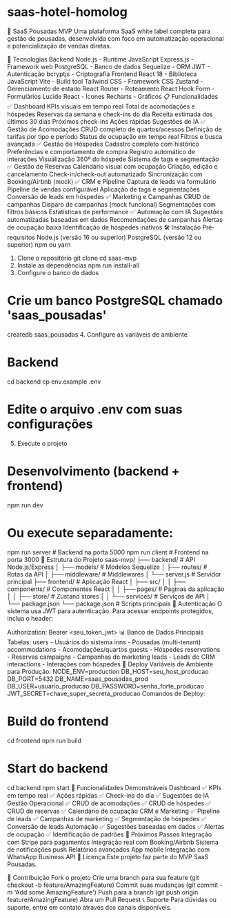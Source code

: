 # saas-hotel-homolog
🏨 SaaS Pousadas MVP
Uma plataforma SaaS white label completa para gestão de pousadas, desenvolvida com foco em automatização operacional e potencialização de vendas diretas.

🚀 Tecnologias
Backend
Node.js - Runtime JavaScript
Express.js - Framework web
PostgreSQL - Banco de dados
Sequelize - ORM
JWT - Autenticação
bcryptjs - Criptografia
Frontend
React 18 - Biblioteca JavaScript
Vite - Build tool
Tailwind CSS - Framework CSS
Zustand - Gerenciamento de estado
React Router - Roteamento
React Hook Form - Formulários
Lucide React - Ícones
Recharts - Gráficos
📋 Funcionalidades
✅ Dashboard
KPIs visuais em tempo real
Total de acomodações e hóspedes
Reservas da semana e check-ins do dia
Receita estimada dos últimos 30 dias
Próximos check-ins
Ações rápidas
Sugestões de IA
✅ Gestão de Acomodações
CRUD completo de quartos/acessos
Definição de tarifas por tipo e período
Status de ocupação em tempo real
Filtros e busca avançada
✅ Gestão de Hóspedes
Cadastro completo com histórico
Preferências e comportamento de compra
Registro automático de interações
Visualização 360º do hóspede
Sistema de tags e segmentação
✅ Gestão de Reservas
Calendário visual com ocupação
Criação, edição e cancelamento
Check-in/check-out automatizado
Sincronização com Booking/Airbnb (mock)
✅ CRM e Pipeline
Captura de leads via formulário
Pipeline de vendas configurável
Aplicação de tags e segmentações
Conversão de leads em hóspedes
✅ Marketing e Campanhas
CRUD de campanhas
Disparo de campanhas (mock funcional)
Segmentações com filtros básicos
Estatísticas de performance
✅ Automação com IA
Sugestões automatizadas baseadas em dados
Recomendações de campanhas
Alertas de ocupação baixa
Identificação de hóspedes inativos
🛠️ Instalação
Pré-requisitos
Node.js (versão 16 ou superior)
PostgreSQL (versão 12 ou superior)
npm ou yarn
1. Clone o repositório
git clone <url-do-repositorio>
cd saas-mvp
2. Instale as dependências
npm run install-all
3. Configure o banco de dados
# Crie um banco PostgreSQL chamado 'saas_pousadas'
createdb saas_pousadas
4. Configure as variáveis de ambiente
# Backend
cd backend
cp env.example .env
# Edite o arquivo .env com suas configurações
5. Execute o projeto
# Desenvolvimento (backend + frontend)
npm run dev

# Ou execute separadamente:
npm run server  # Backend na porta 5000
npm run client  # Frontend na porta 3000
📁 Estrutura do Projeto
saas-mvp/
├── backend/                 # API Node.js/Express
│   ├── models/             # Modelos Sequelize
│   ├── routes/             # Rotas da API
│   ├── middleware/         # Middlewares
│   └── server.js           # Servidor principal
├── frontend/               # Aplicação React
│   ├── src/
│   │   ├── components/     # Componentes React
│   │   ├── pages/          # Páginas da aplicação
│   │   ├── store/          # Zustand stores
│   │   └── services/       # Serviços de API
│   └── package.json
└── package.json            # Scripts principais
🔐 Autenticação
O sistema usa JWT para autenticação. Para acessar endpoints protegidos, inclua o header:

Authorization: Bearer <seu_token_jwt>
📊 Banco de Dados
Principais Tabelas:
users - Usuários do sistema
inns - Pousadas (multi-tenant)
accommodations - Acomodações/quartos
guests - Hóspedes
reservations - Reservas
campaigns - Campanhas de marketing
leads - Leads do CRM
interactions - Interações com hóspedes
🚀 Deploy
Variáveis de Ambiente para Produção:
NODE_ENV=production
DB_HOST=seu_host_producao
DB_PORT=5432
DB_NAME=saas_pousadas_prod
DB_USER=usuario_producao
DB_PASSWORD=senha_forte_producao
JWT_SECRET=chave_super_secreta_producao
Comandos de Deploy:
# Build do frontend
cd frontend
npm run build

# Start do backend
cd backend
npm start
📱 Funcionalidades Demonstráveis
Dashboard
✅ KPIs em tempo real
✅ Ações rápidas
✅ Check-ins do dia
✅ Sugestões de IA
Gestão Operacional
✅ CRUD de acomodações
✅ CRUD de hóspedes
✅ CRUD de reservas
✅ Calendário de ocupação
CRM e Marketing
✅ Pipeline de leads
✅ Campanhas de marketing
✅ Segmentação de hóspedes
✅ Conversão de leads
Automação
✅ Sugestões baseadas em dados
✅ Alertas de ocupação
✅ Identificação de padrões
🎯 Próximos Passos
 Integração com Stripe para pagamentos
 Integração real com Booking/Airbnb
 Sistema de notificações push
 Relatórios avançados
 App mobile
 Integração com WhatsApp Business API
📝 Licença
Este projeto faz parte do MVP SaaS Pousadas.

🤝 Contribuição
Fork o projeto
Crie uma branch para sua feature (git checkout -b feature/AmazingFeature)
Commit suas mudanças (git commit -m 'Add some AmazingFeature')
Push para a branch (git push origin feature/AmazingFeature)
Abra um Pull Request
📞 Suporte
Para dúvidas ou suporte, entre em contato através dos canais disponíveis.
